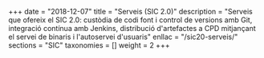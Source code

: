 +++
date        = "2018-12-07"
title       = "Serveis (SIC 2.0)"
description = "Serveis que ofereix el SIC 2.0: custòdia de codi font i control de versions amb Git, integració contínua amb Jenkins, distribució d'artefactes a CPD mitjançant el servei de binaris i l'autoservei d'usuaris"
enllac		= "/sic20-serveis/"
sections    = "SIC"
taxonomies  = []
weight 		= 2
+++
